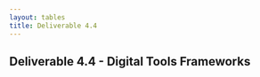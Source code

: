 ```yaml
---
layout: tables
title: Deliverable 4.4
---
```


## Deliverable 4.4 - Digital Tools Frameworks

<table id="csv-table"></table>

<script>
    document.addEventListener('DOMContentLoaded', function() {
        renderCSVTable('{{ site.baseurl }}/tables/44-frameworks-digitalTools.csv', 'csv-table');
    });
</script>

